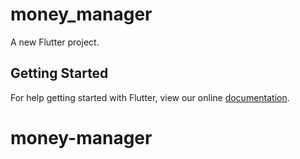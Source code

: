 # money_manager

A new Flutter project.

## Getting Started

For help getting started with Flutter, view our online
[documentation](https://flutter.io/).
# money-manager
